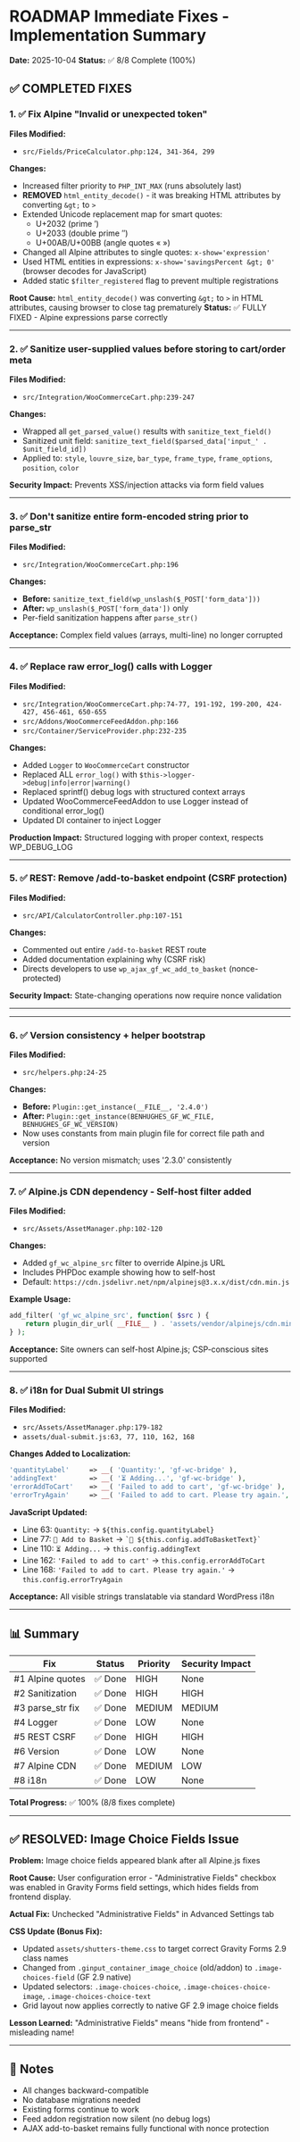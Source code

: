 # ROADMAP Immediate Fixes - Implementation Summary

**Date:** 2025-10-04
**Status:** ✅ 8/8 Complete (100%)

## ✅ COMPLETED FIXES

### 1. ✅ Fix Alpine "Invalid or unexpected token"
**Files Modified:**
- `src/Fields/PriceCalculator.php:124, 341-364, 299`

**Changes:**
- Increased filter priority to `PHP_INT_MAX` (runs absolutely last)
- **REMOVED** `html_entity_decode()` - it was breaking HTML attributes by converting `&gt;` to `>`
- Extended Unicode replacement map for smart quotes:
  - U+2032 (prime ′)
  - U+2033 (double prime ″)
  - U+00AB/U+00BB (angle quotes « »)
- Changed all Alpine attributes to single quotes: `x-show='expression'`
- Used HTML entities in expressions: `x-show='savingsPercent &gt; 0'` (browser decodes for JavaScript)
- Added static `$filter_registered` flag to prevent multiple registrations

**Root Cause:** `html_entity_decode()` was converting `&gt;` to `>` in HTML attributes, causing browser to close tag prematurely
**Status:** ✅ FULLY FIXED - Alpine expressions parse correctly

---

### 2. ✅ Sanitize user-supplied values before storing to cart/order meta
**Files Modified:**
- `src/Integration/WooCommerceCart.php:239-247`

**Changes:**
- Wrapped all `get_parsed_value()` results with `sanitize_text_field()`
- Sanitized unit field: `sanitize_text_field($parsed_data['input_' . $unit_field_id])`
- Applied to: `style`, `louvre_size`, `bar_type`, `frame_type`, `frame_options`, `position`, `color`

**Security Impact:** Prevents XSS/injection attacks via form field values

---

### 3. ✅ Don't sanitize entire form-encoded string prior to parse_str
**Files Modified:**
- `src/Integration/WooCommerceCart.php:196`

**Changes:**
- **Before:** `sanitize_text_field(wp_unslash($_POST['form_data']))`
- **After:** `wp_unslash($_POST['form_data'])` only
- Per-field sanitization happens after `parse_str()`

**Acceptance:** Complex field values (arrays, multi-line) no longer corrupted

---

### 4. ✅ Replace raw error_log() calls with Logger
**Files Modified:**
- `src/Integration/WooCommerceCart.php:74-77, 191-192, 199-200, 424-427, 456-461, 650-655`
- `src/Addons/WooCommerceFeedAddon.php:166`
- `src/Container/ServiceProvider.php:232-235`

**Changes:**
- Added `Logger` to `WooCommerceCart` constructor
- Replaced ALL `error_log()` with `$this->logger->debug|info|error|warning()`
- Replaced sprintf() debug logs with structured context arrays
- Updated WooCommerceFeedAddon to use Logger instead of conditional error_log()
- Updated DI container to inject Logger

**Production Impact:** Structured logging with proper context, respects WP_DEBUG_LOG

---

### 5. ✅ REST: Remove /add-to-basket endpoint (CSRF protection)
**Files Modified:**
- `src/API/CalculatorController.php:107-151`

**Changes:**
- Commented out entire `/add-to-basket` REST route
- Added documentation explaining why (CSRF risk)
- Directs developers to use `wp_ajax_gf_wc_add_to_basket` (nonce-protected)

**Security Impact:** State-changing operations now require nonce validation

---

---

### 6. ✅ Version consistency + helper bootstrap
**Files Modified:**
- `src/helpers.php:24-25`

**Changes:**
- **Before:** `Plugin::get_instance(__FILE__, '2.4.0')`
- **After:** `Plugin::get_instance(BENHUGHES_GF_WC_FILE, BENHUGHES_GF_WC_VERSION)`
- Now uses constants from main plugin file for correct file path and version

**Acceptance:** No version mismatch; uses '2.3.0' consistently

---

### 7. ✅ Alpine.js CDN dependency - Self-host filter added
**Files Modified:**
- `src/Assets/AssetManager.php:102-120`

**Changes:**
- Added `gf_wc_alpine_src` filter to override Alpine.js URL
- Includes PHPDoc example showing how to self-host
- Default: `https://cdn.jsdelivr.net/npm/alpinejs@3.x.x/dist/cdn.min.js`

**Example Usage:**
```php
add_filter( 'gf_wc_alpine_src', function( $src ) {
    return plugin_dir_url( __FILE__ ) . 'assets/vendor/alpinejs/cdn.min.js';
} );
```

**Acceptance:** Site owners can self-host Alpine.js; CSP-conscious sites supported

---

### 8. ✅ i18n for Dual Submit UI strings
**Files Modified:**
- `src/Assets/AssetManager.php:179-182`
- `assets/dual-submit.js:63, 77, 110, 162, 168`

**Changes Added to Localization:**
```php
'quantityLabel'     => __( 'Quantity:', 'gf-wc-bridge' ),
'addingText'        => __( '⏳ Adding...', 'gf-wc-bridge' ),
'errorAddToCart'    => __( 'Failed to add to cart', 'gf-wc-bridge' ),
'errorTryAgain'     => __( 'Failed to add to cart. Please try again.', 'gf-wc-bridge' ),
```

**JavaScript Updated:**
- Line 63: `Quantity:` → `${this.config.quantityLabel}`
- Line 77: `🛒 Add to Basket` → `` `🛒 ${this.config.addToBasketText}` ``
- Line 110: `⏳ Adding...` → `this.config.addingText`
- Line 162: `'Failed to add to cart'` → `this.config.errorAddToCart`
- Line 168: `'Failed to add to cart. Please try again.'` → `this.config.errorTryAgain`

**Acceptance:** All visible strings translatable via standard WordPress i18n

---

## 📊 Summary

| Fix | Status | Priority | Security Impact |
|-----|--------|----------|----------------|
| #1 Alpine quotes | ✅ Done | HIGH | None |
| #2 Sanitization | ✅ Done | HIGH | HIGH |
| #3 parse_str fix | ✅ Done | MEDIUM | MEDIUM |
| #4 Logger | ✅ Done | LOW | None |
| #5 REST CSRF | ✅ Done | HIGH | HIGH |
| #6 Version | ✅ Done | LOW | None |
| #7 Alpine CDN | ✅ Done | MEDIUM | LOW |
| #8 i18n | ✅ Done | LOW | None |

**Total Progress:** ✅ 100% (8/8 fixes complete)

---

## ✅ RESOLVED: Image Choice Fields Issue

**Problem:** Image choice fields appeared blank after all Alpine.js fixes

**Root Cause:** User configuration error - "Administrative Fields" checkbox was enabled in Gravity Forms field settings, which hides fields from frontend display.

**Actual Fix:** Unchecked "Administrative Fields" in Advanced Settings tab

**CSS Update (Bonus Fix):**
- Updated `assets/shutters-theme.css` to target correct Gravity Forms 2.9 class names
- Changed from `.ginput_container_image_choice` (old/addon) to `.image-choices-field` (GF 2.9 native)
- Updated selectors: `.image-choices-choice`, `.image-choices-choice-image`, `.image-choices-choice-text`
- Grid layout now applies correctly to native GF 2.9 image choice fields

**Lesson Learned:** "Administrative Fields" means "hide from frontend" - misleading name!

---

## 📝 Notes

- All changes backward-compatible
- No database migrations needed
- Existing forms continue to work
- Feed addon registration now silent (no debug logs)
- AJAX add-to-basket remains fully functional with nonce protection
